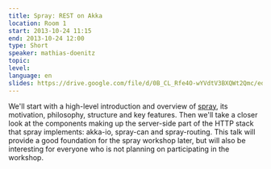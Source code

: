 ```yaml
---
title: Spray: REST on Akka
location: Room 1
start: 2013-10-24 11:15 
end: 2013-10-24 12:00
type: Short
speaker: mathias-doenitz
topic: 
level: 
language: en
slides: https://drive.google.com/file/d/0B_CL_Rfe4O-wYVdtV3BXQWt2Qmc/edit?usp=sharing
---
```


 We'll start with a high-level introduction and overview of [spray](http://spray.io), its motivation, philosophy, structure and key features. Then we'll take a closer look at the components making up the server-side part of the HTTP stack that spray implements: akka-io, spray-can and spray-routing. This talk will provide a good foundation for the spray workshop later, but will also be interesting for everyone who is not planning on participating in the workshop.
